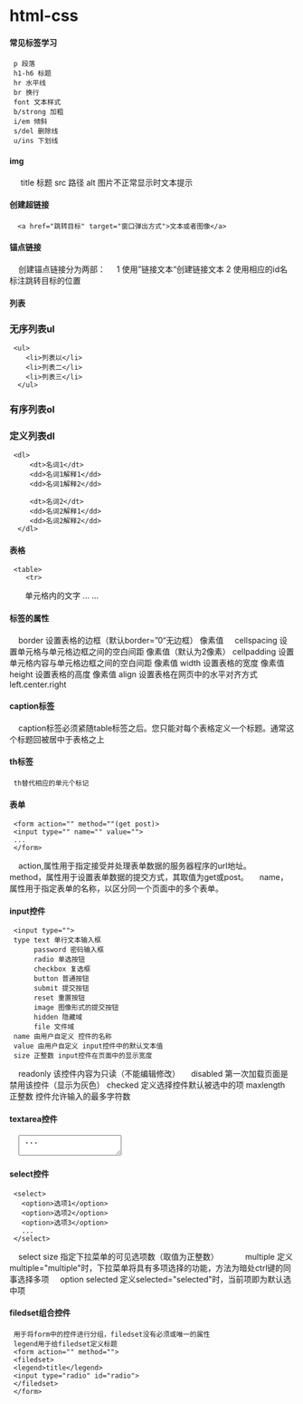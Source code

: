 # html-css
#### 常见标签学习
     p 段落
     h1-h6 标题
     hr 水平线
     br 换行
     font 文本样式
     b/strong 加粗
     i/em 倾斜
     s/del 删除线
     u/ins 下划线
#### img
     <img src="" title="" alt="">
     title 标题
     src 路径
     alt 图片不正常显示时文本提示
#### 创建超链接
      <a href="跳转目标" target="窗口弹出方式">文本或者图像</a>
#### 锚点链接
     创建锚点链接分为两部：
     1 使用”链接文本“创建链接文本
     2 使用相应的id名标注跳转目标的位置
#### 列表
###  无序列表ul
     <ul>
        <li>列表以</li>
        <li>列表二</li>
        <li>列表三</li>
      </ul>
###  有序列表ol
###  定义列表dl
     <dl>
         <dt>名词1</dt>
         <dd>名词1解释1</dd>
         <dd>名词1解释2</dd>
         
         <dt>名词2</dt>
         <dd>名词2解释1</dd>
         <dd>名词2解释2</dd>
      </dl>
#### 表格
     <table>
        <tr>
        <td>单元格内的文字</td>
        ...
        </tr>
        ...
     </table>
#### 标签的属性
     border 设置表格的边框（默认border=”0“无边框） 像素值
     cellspacing 设置单元格与单元格边框之间的空白间距 像素值（默认为2像素）
     cellpadding 设置单元格内容与单元格边框之间的空白间距 像素值
     width 设置表格的宽度 像素值
     height 设置表格的高度 像素值
     align 设置表格在网页中的水平对齐方式 left.center.right
#### caption标签
     caption标签必须紧随table标签之后。您只能对每个表格定义一个标题。通常这个标题回被居中于表格之上
#### th标签
     th替代相应的单元个标记
#### 表单
     <form action="" method=""(get post)>
     <input type="" name="" value="">
     ...
     </form>
     action,属性用于指定接受并处理表单数据的服务器程序的url地址。
     method，属性用于设置表单数据的提交方式，其取值为get或post。
     name，属性用于指定表单的名称，以区分同一个页面中的多个表单。
#### input控件
     <input type="">
     type text 单行文本输入框
          password 密码输入框
          radio 单选按钮
          checkbox 复选框
          button 普通按钮
          submit 提交按钮
          reset 重置按钮
          image 图像形式的提交按钮
          hidden 隐藏域
          file 文件域
     name 由用户自定义 控件的名称
     value 由用户自定义 input控件中的默认文本值
     size 正整数 input控件在页面中的显示宽度
     readonly 该控件内容为只读（不能编辑修改）
     disabled 第一次加载页面是禁用该控件（显示为灰色）
     checked 定义选择控件默认被选中的项
     maxlength 正整数 控件允许输入的最多字符数
#### textarea控件
     <textarea cols="列数" rows="行数">
     ...
     </textarea>
#### select控件
     <select>
       <option>选项1</option>
       <option>选项2</option>
       <option>选项3</option>
       ...
     </select>
     select size 指定下拉菜单的可见选项数（取值为正整数）
            multiple 定义multiple="multiple"时，下拉菜单将具有多项选择的功能，方法为暗处ctrl键的同事选择多项
     option selected 定义selected="selected"时，当前项即为默认选中项
#### filedset组合控件
     用于将form中的控件进行分组，filedset没有必须或唯一的属性
     legend用于给filedset定义标题
     <form action="" method="">
     <filedset>
     <legend>title</legend>
     <input type="radio" id="radio">
     </filedset>
     </form>
     

